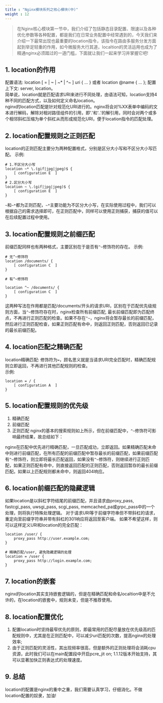 ```yaml
---
title : "Nginx模块系列之核心模块(中)"
weight : 12 
---
```


> 在Nginx核心模块第一节中，我们介绍了包括静态目录配置、限速以及各种优化参数等各种配置，都是我们在日常业务配置中经常遇到的，今天我们来介绍一下最常出现也最重要的location指令，该指令在路由多服务分发方面起到举足轻重的作用，如今微服务大行其道，localtion的灵活运用也成为了精通nginx必须踏过的一道门槛，下面就让我们一起来学习并掌握它吧! 

## 1. location的作用   

配置语法: location [ = | ~ | ~* | ^~  ] uri { ...  } 或者  location @name { ...  }; 配置上下文: server, location。  
简单说，location就是匹配请求URI来进行不同处理，由语法可知，location支持4种不同的匹配方式，以及如何定义命名location。  
nginx的location匹配是针对规范化URI进行的。nginx将会对%XX表单中编码的文本进行解码，解除对相对路径组件的引用，即'.'和'..'的解引用，同时会对两个或多个相邻斜杠压缩为单个斜杠从而形成规范化URI，便于location指令的匹配处理。  

## 2. location配置规则之正则匹配
location的正则匹配主要分为两种配置格式，分别是区分大小写和不区分大小写匹配。
示例:  

```shell
# 1.不区分大小写
location ~* \.(gif|jpg|jpeg)$ {
    [ configuration E  ]
}
# 2.区分大小写
location ~ \.(gif|jpg|jpeg)$ {
    [ configuration E  ]
}
```
`~`和`~*`都为正则匹配，`~*`主要功能为不区分大小写，在实际使用过程中，我们可以根据自己的需求选择即可，在正则匹配中，同样可以使用正则捕获，捕获的值可以在后续配置过程中使用。


## 3. location配置规则之前缀匹配
前缀匹配同样也有两种格式，主要区别在于是否有`^~`修饰符的存在。
示例: 
```shell
# 无^~修饰符
location /documents/ {
    [ configuration C  ]
}

# 有^~修饰符

location ^~ /documents/ {
    [ configuration C  ]
}
```
这两种写法在作用都是匹配/documents/开头的请求URI，区别在于匹配优先级规则方面，当`^~`修饰符存在时，nginx检查所有前缀匹配, 最长前缀匹配即为匹配终点，不再进行正则匹配的检查。如果不存在`^~`，nginx将会暂存最长的前缀匹配，然后进行正则匹配检查，如果正则匹配有命中，则返回正则匹配，否则返回已记录的最长前缀匹配。

## 4. location匹配之精确匹配
location精确匹配: 修饰符为`=`，顾名思义就是当请求URI完全匹配时，精确匹配规则立即返回，不再进行其他匹配规则的检查。  
示例: 
```shell
location = / {
    [ configuration A  ]
}
```
## 5. location配置规则的优先级
1. 精确匹配
2. 前缀匹配  
3. 正则匹配
nginx的基本的搜索规则如上所示，但在前缀匹配中，`^~`修饰符可影响最终结果，故总结如下：  

nginx在匹配中优先进行精确匹配，一旦匹配成功，立即返回。如果精确匹配未命中则进行前缀匹配，在所有匹配的前缀匹配中暂存最长的前缀匹配，如果前缀匹配有`^~`修饰符，则立即将最长匹配返回，如果没有`^~`修饰符，则继续进行正则匹配，如果正则匹配有命中，则直接返回匹配的正则匹配，否则返回暂存的最长前缀匹配。如果以上匹配规则都未命中，则返回404响应。   

## 6. location前缀匹配的隐藏逻辑
如果location是以斜杠字符结尾的前缀匹配，并且请求由proxy_pass, fastcgi_pass, uwsgi_pass, scgi_pass, memcached_pa或grpc_pass中的一个处理，则将执行特殊处理逻辑。 对于请求URI等于前缀字符串但不带斜杠的请求，重定向至前缀字符串并带有斜杠的301响应将返回至客户端。 如果不希望这样，则可以这样定义URI和location的完全匹配：
```shell
location /user/ {
    proxy_pass http://user.example.com;
}

# 精确匹配/user, 避免隐藏逻辑的处理
location = /user {
    proxy_pass http://login.example.com;
}
```

## 7. location的嵌套
nginx的location其实支持嵌套逻辑的，但是在精确匹配和命名localtion中是不允许的，在location的嵌套中，规则未变，但是不推荐使用。

## 8. location配置优化
1. 配置location时坚持最窄优先的原则，即最常用的匹配尽量放在优先级高的匹配规则中，尤其是在正则匹配中，可以减少uri匹配的次数，提高nginx的处理效率;
2. 由于正则匹配的灵活性，其出现频率很高，但是额外的正则处理将会消耗cpu资源，此时我们可以在main配置段中开启pcre_jit on; 1.1.12版本开始支持，其可以显著加快正则表达式的处理速度。

## 9. 总结 
location的配置是nginx的重中之重，我们需要认真学习，仔细消化。不做location配置的奴隶，加油!

